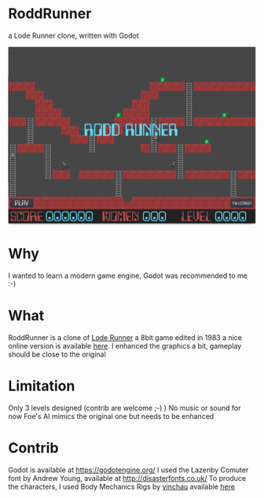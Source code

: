 # RoddRunner
a Lode Runner clone, written with Godot

![screenshot](/art/screenshots/screen1.png)


# Why
I wanted to learn a modern game engine, Godot was recommended to me :-)


# What
RoddRunner is a clone of [Lode Runner](https://en.wikipedia.org/wiki/Lode_Runner) a 8bit game edited in 1983 a nice online version is available [here](https://loderunnerwebgame.com/game/). I enhanced the graphics a bit, gameplay should be close to the original

# Limitation
Only 3 levels designed (contrib are welcome ;-) )
No music or sound for now
Foe's AI mimics the original one but needs to be enhanced 

# Contrib
Godot is available at https://godotengine.org/
I used the Lazenby Comuter font by Andrew Young, available at http://disasterfonts.co.uk/
To produce the characters, I used Body Mechanics Rigs by [vinchau](https://blendswap.com/profile/321006) available [here](https://blendswap.com/blend/19110)



